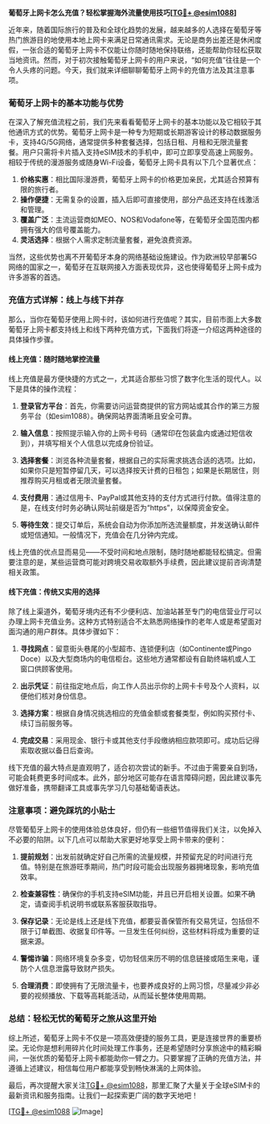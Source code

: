 **葡萄牙上网卡怎么充值？轻松掌握海外流量使用技巧[[TG💪+ @esim1088](https://t.me/s/esim1088)]**

近年来，随着国际旅行的普及和全球化趋势的发展，越来越多的人选择在葡萄牙等热门旅游目的地使用本地上网卡来满足日常通讯需求。无论是商务出差还是休闲度假，一张合适的葡萄牙上网卡不仅能让你随时随地保持联络，还能帮助你轻松获取当地资讯。然而，对于初次接触葡萄牙上网卡的用户来说，“如何充值”往往是一个令人头疼的问题。今天，我们就来详细聊聊葡萄牙上网卡的充值方法及其注意事项。

### 葡萄牙上网卡的基本功能与优势

在深入了解充值流程之前，我们先来看看葡萄牙上网卡的基本功能以及它相较于其他通讯方式的优势。葡萄牙上网卡是一种专为短期或长期游客设计的移动数据服务卡，支持4G/5G网络，通常提供多种套餐选择，包括日租、月租和无限流量套餐。用户只需将卡片插入支持eSIM技术的手机中，即可立即享受高速上网服务。相较于传统的漫游服务或随身Wi-Fi设备，葡萄牙上网卡具有以下几个显著优点：

1. **价格实惠**：相比国际漫游费，葡萄牙上网卡的价格更加亲民，尤其适合预算有限的旅行者。
2. **操作便捷**：无需复杂的设置，插入后即可直接使用，部分产品还支持在线激活和管理。
3. **覆盖广泛**：主流运营商如MEO、NOS和Vodafone等，在葡萄牙全国范围内都拥有强大的信号覆盖能力。
4. **灵活选择**：根据个人需求定制流量套餐，避免浪费资源。

当然，这些优势也离不开葡萄牙本身的网络基础设施建设。作为欧洲较早部署5G网络的国家之一，葡萄牙在互联网接入方面表现优异，这也使得葡萄牙上网卡成为许多游客的首选。

### 充值方式详解：线上与线下并存

那么，当你在葡萄牙使用上网卡时，该如何进行充值呢？其实，目前市面上大多数葡萄牙上网卡都支持线上和线下两种充值方式，下面我们将逐一介绍这两种途径的具体操作步骤。

#### 线上充值：随时随地掌控流量

线上充值是最方便快捷的方式之一，尤其适合那些习惯了数字化生活的现代人。以下是具体的操作流程：

1. **登录官方平台**：首先，你需要访问运营商提供的官方网站或其合作的第三方服务平台（如esim1088）。确保网站界面清晰且安全可靠。
   
2. **输入信息**：按照提示输入你的上网卡号码（通常印在包装盒内或通过短信收到），并填写相关个人信息以完成身份验证。

3. **选择套餐**：浏览各种流量套餐，根据自己的实际需求挑选合适的选项。比如，如果你只是短暂停留几天，可以选择按天计费的日租包；如果是长期居住，则推荐购买月租或者无限流量套餐。

4. **支付费用**：通过信用卡、PayPal或其他支持的支付方式进行付款。值得注意的是，在线支付时务必确认网址前缀是否为“https”，以保障资金安全。

5. **等待生效**：提交订单后，系统会自动为你添加所选流量额度，并发送确认邮件或短信通知。一般情况下，充值会在几分钟内完成。

线上充值的优点显而易见——不受时间和地点限制，随时随地都能轻松搞定。但需要注意的是，某些运营商可能对跨境交易收取额外手续费，因此建议提前咨询清楚相关政策。

#### 线下充值：传统又实用的选择

除了线上渠道外，葡萄牙境内还有不少便利店、加油站甚至专门的电信营业厅可以办理上网卡充值业务。这种方式特别适合不太熟悉网络操作的老年人或是希望面对面沟通的用户群体。具体步骤如下：

1. **寻找网点**：留意街头巷尾的小型超市、连锁便利店（如Continente或Pingo Doce）以及大型商场内的电信柜台。这些地方通常都设有自助终端机或人工窗口供顾客使用。

2. **出示凭证**：前往指定地点后，向工作人员出示你的上网卡卡号及个人资料，以便他们核对身份信息。

3. **选择方案**：根据自身情况挑选相应的充值金额或套餐类型，例如购买预付卡、续订当前服务等。

4. **完成交易**：采用现金、银行卡或其他支付手段缴纳相应款项即可。成功后记得索取收据以备日后查询。

线下充值的最大特点是直观明了，适合初次尝试的新手。不过由于需要亲自到场，可能会耗费更多时间成本。此外，部分地区可能存在语言障碍问题，因此建议事先做好准备，携带翻译工具或事先学习几句基础葡语表达。

### 注意事项：避免踩坑的小贴士

尽管葡萄牙上网卡的使用体验总体良好，但仍有一些细节值得我们关注，以免掉入不必要的陷阱。以下几点可以帮助大家更好地享受上网卡带来的便利：

1. **提前规划**：出发前就确定好自己所需的流量规模，并预留充足的时间进行充值。特别是在旅游旺季期间，热门时段可能会出现服务器拥堵现象，影响充值效率。

2. **检查兼容性**：确保你的手机支持eSIM功能，并且已开启相关设置。如果不确定，请查阅手机说明书或联系客服获取指导。

3. **保存记录**：无论是线上还是线下充值，都要妥善保管所有交易凭证，包括但不限于订单截图、收据复印件等。一旦发生任何纠纷，这些材料将成为重要的证据来源。

4. **警惕诈骗**：网络环境复杂多变，切勿轻信来历不明的信息链接或陌生来电，谨防个人信息泄露导致财产损失。

5. **合理消费**：即使拥有了无限流量卡，也要养成良好的上网习惯，尽量减少非必要的视频播放、下载等高耗能活动，从而延长整体使用周期。

### 总结：轻松无忧的葡萄牙之旅从这里开始

综上所述，葡萄牙上网卡不仅是一项高效便捷的服务工具，更是连接世界的重要桥梁。无论你是想利用碎片化时间处理工作事务，还是希望随时分享旅途中的精彩瞬间，一张优质的葡萄牙上网卡都能助你一臂之力。只要掌握了正确的充值方法，并遵循上述建议，相信每位用户都能享受到畅快淋漓的上网体验。

最后，再次提醒大家关注[TG💪+ @esim1088](https://t.me/s/esim1088)，那里汇聚了大量关于全球eSIM卡的最新资讯和服务指南。让我们一起探索更广阔的数字天地吧！

[[TG💪+ @esim1088](https://t.me/s/esim1088) ![Image](https://i.postimg.cc/4NQfJmqS/Snipaste-2025-05-13-00-14-12.png)]